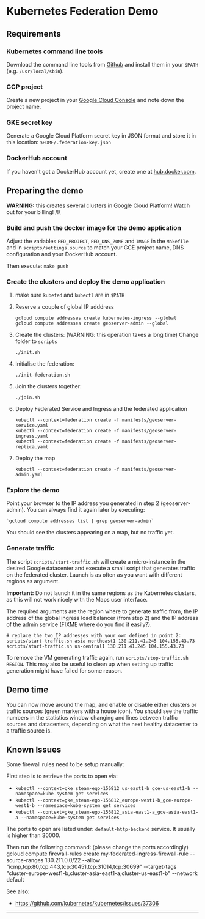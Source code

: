 # Kubernetes Federation Demo

## Requirements

### Kubernetes command line tools

Download the command line tools from [Github](https://github.com/kubernetes/kubernetes/blob/master/CHANGELOG.md#client-binaries) and 
install them in your `$PATH` (e.g. `/usr/local/sbin`).

### GCP project

Create a new project in your [Google Cloud Console](https://console.cloud.google.com/) and note down the project name.

### GKE secret key

Generate a Google Cloud Platform secret key in JSON format and store it in this location: `$HOME/.federation-key.json`

### DockerHub account

If you haven't got a DockerHub account yet, create one at [hub.docker.com](https://hub.docker.com/).

## Preparing the demo

**WARNING:** this creates several clusters in Google Cloud Platform! Watch out for your billing! /!\

### Build and push the docker image for the demo application

Adjust the variables `FED_PROJECT`, `FED_DNS_ZONE` and `IMAGE` in the `Makefile` and in `scripts/settings.source` to match your GCE project name, DNS configuration and your DockerHub account.

Then execute: `make push`

### Create the clusters and deploy the demo application

1. make sure `kubefed` and `kubectl` are in `$PATH`

2. Reserve a couple of global IP adddress

    ```
    gcloud compute addresses create kubernetes-ingress --global
    gcloud compute addresses create geoserver-admin --global
    ```

2. Create the clusters: (WARNING: this operation takes a long time)
    Change folder to `scripts`

    ```
    ./init.sh
    ```   

3. Initialise the federation:    

    ```
    ./init-federation.sh
    ```   

4. Join the clusters together:

    ```
    ./join.sh
    ```   


5. Deploy Federated Service and Ingress and the federated application

    ```
    kubectl --context=federation create -f manifests/geoserver-service.yaml
    kubectl --context=federation create -f manifests/geoserver-ingress.yaml
    kubectl --context=federation create -f manifests/geoserver-replica.yaml
    ```

6. Deploy the map

    ```
    kubectl --context=federation create -f manifests/geoserver-admin.yaml    
    ```

### Explore the demo

Point your browser to the IP address you generated in step 2 (geoserver-admin).
You can always find it again later by executing:

    `gcloud compute addresses list | grep geoserver-admin`

You should see the clusters appearing on a map, but no traffic yet.

### Generate traffic

The script `scripts/start-traffic.sh` will create a micro-instance in the desired Google 
datacenter and execute a small script that generates traffic on the federated cluster.
Launch is as often as you want with different regions as argument.

**Important:** Do not launch it in the same regions as the Kubernetes clusters, as this will not
work nicely with the Maps user interface.

The required arguments are the region where to generate traffic from, the IP address 
of the global ingress load balancer (from step 2) and the IP address of the admin service (FIXME where do you find it easily?).

    # replace the two IP addresses with your own defined in point 2:
    scripts/start-traffic.sh asia-northeast1 130.211.41.245 104.155.43.73
    scripts/start-traffic.sh us-central1 130.211.41.245 104.155.43.73

To remove the VM generating traffic again, run `scripts/stop-traffic.sh REGION`. This 
may also be useful to clean up when setting up traffic generation might have failed for some reason.

## Demo time

You can now move around the map, and enable or disable either clusters or traffic sources (green markers with a house icon).
You should see the traffic numbers in the statistics window changing and lines between traffic sources and datacenters, 
depending on what the next healthy datacenter to a traffic source is.

## Known Issues

Some firewall rules need to be setup manually:

First step is to retrieve the ports to open via:

- `kubectl --context=gke_steam-ego-156812_us-east1-b_gce-us-east1-b --namespace=kube-system get services`
- `kubectl --context=gke_steam-ego-156812_europe-west1-b_gce-europe-west1-b --namespace=kube-system get services`
- `kubectl --context=gke_steam-ego-156812_asia-east1-a_gce-asia-east1-a --namespace=kube-system get services`

The ports to open are listed under: `default-http-backend` service.
It usually is higher than 30000.

Then run the following command: (please change the ports accordingly)    
    gcloud compute firewall-rules create my-federated-ingress-firewall-rule --source-ranges 130.211.0.0/22 --allow "icmp,tcp:80,tcp:443,tcp:30451,tcp:31014,tcp:30699" --target-tags "cluster-europe-west1-b,cluster-asia-east1-a,cluster-us-east1-b" --network default

See also:

- https://github.com/kubernetes/kubernetes/issues/37306

---
